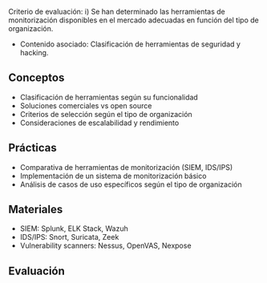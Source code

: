 Criterio de evaluación:
i) Se han determinado las herramientas de monitorización disponibles en el mercado adecuadas en función del tipo de organización.

* Contenido asociado: Clasificación de herramientas de seguridad y hacking.

## Conceptos
- Clasificación de herramientas según su funcionalidad
- Soluciones comerciales vs open source
- Criterios de selección según el tipo de organización
- Consideraciones de escalabilidad y rendimiento

## Prácticas
- Comparativa de herramientas de monitorización (SIEM, IDS/IPS)
- Implementación de un sistema de monitorización básico
- Análisis de casos de uso específicos según el tipo de organización

## Materiales
- SIEM: Splunk, ELK Stack, Wazuh
- IDS/IPS: Snort, Suricata, Zeek
- Vulnerability scanners: Nessus, OpenVAS, Nexpose

## Evaluación
